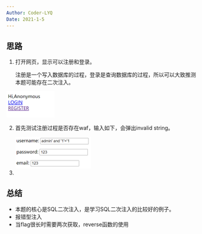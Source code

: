 ```yaml
---
Author: Coder-LYQ
Date: 2021-1-5
---
```


## 思路

1. 打开网页，显示可以注册和登录。

   注册是一个写入数据库的过程，登录是查询数据库的过程，所以可以大致推测本题可能存在二次注入。

<img src="images/image-20210106212214557.png" alt="image-20210106212214557" style="zoom:50%;" />

2. 首先测试注册过程是否存在waf，输入如下，会弹出invalid string。

   <img src="images/image-20210106212522917.png" alt="image-20210106212522917" style="zoom:50%;" />

3. 

## 总结

   - 本题的核心是SQL二次注入，是学习SQL二次注入的比较好的例子。
   - 报错型注入
   - 当flag很长时需要两次获取，reverse函数的使用